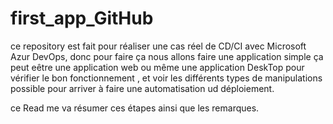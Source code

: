 # first_app_GitHub

ce repository est fait pour réaliser une cas réel de CD/CI avec Microsoft Azur DevOps, donc pour faire ça nous allons faire une application simple ça peut eêtre une application web ou même une application DeskTop pour vérifier le bon fonctionnement , et voir les différents types de manipulations possible pour arriver à faire une automatisation ud déploiement.


ce Read me  va résumer ces étapes ainsi que les remarques.
